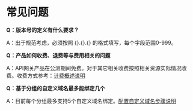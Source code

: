 # 常见问题

**Q：版本号的定义有什么要求？**

A：出于规范考虑，必须按照 {}.{}.{} 的格式填写，每个字段范围0-999。




**Q：产品如何收费、退费等与费用相关的问题**

A：API网关产品在公测期间免费。对于其它相关收费按照相关资源实际情况收费。收费方式参考：[计费概述说明](../Pricing/Billing-Overview.md)




**Q：基于分组的自定义域名最多能绑定几个**

A：目前每个分组最多支持5个自定义域名绑定。[配置自定义域名步骤说明](../Operation-Guide/Create-Domain/Create-Domain.md)

